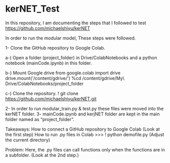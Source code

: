 # kerNET_Test
In this repository, I am documenting the steps that I followed to test https://github.com/michaelshiyu/kerNET

In order to run the modular model, These steps were followed. 

1- Clone the GitHub repository to Google Colab.

   a-)  Open a folder (project_folder) in Drive/ColabNotebooks and a python notebook (mainCode.ipynb) in this folder.

   b-)  Mount Google drive 
              from google.colab import drive
              drive.mount('/content/gdrive/')
              %cd /content/gdrive/My\ Drive/ColabNotebooks/project_folder
   
   c-)  Clone the repository. ! git clone https://github.com/michaelshiyu/kerNET.git

2-  In order to run modular_train.py & test.py these files were moved into the kerNET folder. 
3-  mainCode.ipynb and kerjNET folder are kept in the main folder named as “project_folder”.


Takeaways: 
How to connect a GitHub repository to Google Colab (Look at the first step)
How to run .py files in Colab >>> ! python demofile.py  (Adjust the current directory)

Problem:
Here, the .py files can call functions only when the functions are in a subfolder. (Look at the 2nd step.) 

